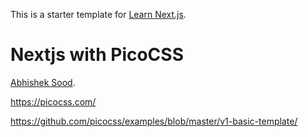 This is a starter template for [Learn Next.js](https://nextjs.org/learn).
# Nextjs with PicoCSS
 [Abhishek Sood](https://soodabhishek.com).

 https://picocss.com/

 https://github.com/picocss/examples/blob/master/v1-basic-template/
